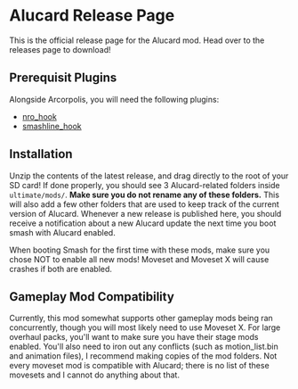 # Alucard Release Page

This is the official release page for the Alucard mod. Head over to the releases page to download!

## Prerequisit Plugins 

Alongside Arcorpolis, you will need the following plugins:
- [nro_hook](https://github.com/ultimate-research/nro-hook-plugin/releases)
- [smashline_hook](https://github.com/blu-dev/smashline_hook/releases)


## Installation

Unzip the contents of the latest release, and drag directly to the root of your SD card! If done properly, you should see 3 Alucard-related folders inside `ultimate/mods/`. **Make sure you do not rename any of these folders.** This will also add a few other folders that are used to keep track of the current version of Alucard. Whenever a new release is published here, you should receive a notification about a new Alucard update the next time you boot smash with Alucard enabled.

When booting Smash for the first time with these mods, make sure you chose NOT to enable all new mods! Moveset and Moveset X will cause crashes if both are enabled. 

## Gameplay Mod Compatibility

Currently, this mod somewhat supports other gameplay mods being ran concurrently, though you will most likely need to use Moveset X. For large overhaul packs, you'll want to make sure you have their stage mods enabled. You'll also need to iron out any conflicts (such as motion_list.bin and animation files), I recommend making copies of the mod folders. Not every moveset mod is compatible with Alucard; there is no list of these movesets and I cannot do anything about that.
